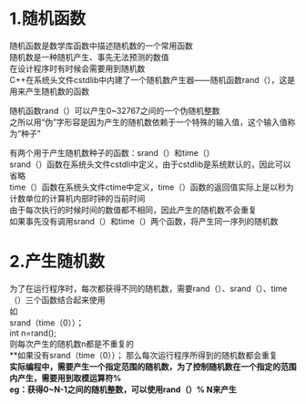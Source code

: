 # 1.随机函数

随机函数是数学库函数中描述随机数的一个常用函数  
随机数是一种随机产生、事先无法预测的数值  
在设计程序时有时候会需要用到随机数  
C++在系统头文件cstdlib中内建了一个随机数产生器——随机函数rand（），这是用来产生随机数的函数  

随机函数rand（）可以产生0~32767之间的一个伪随机整数  
之所以用“伪”字形容是因为产生的随机数依赖于一个特殊的输入值，这个输入值称为“种子”  

有两个用于产生随机数种子的函数：srand（）和time（）  
srand（）函数在系统头文件cstdli中定义，由于cstdlib是系统默认的，因此可以省略  
time（）函数在系统头文件ctime中定义，time（）函数的返回值实际上是以秒为计数单位的计算机内部时钟的当前时间  
由于每次执行的时候时间的数值都不相同，因此产生的随机数不会重复  
如果事先没有调用srand（）和time（）两个函数，将产生同一序列的随机数  

# 2.产生随机数
为了在运行程序时，每次都获得不同的随机数，需要rand（）、srand（）、time（）三个函数结合起来使用  
如  
srand（time（0））；  
int n=rand();  
则每次产生的随机数n都是不重复的  
**如果没有srand（time（0））； 那么每次运行程序所得到的随机数都会重复  
**实际编程中，需要产生一个指定范围的随机数，为了控制随机数在一个指定的范围内产生，需要用到取模运算符%**  
**eg：获得0~N-1之间的随机整数，可以使用rand（）% N来产生**  

